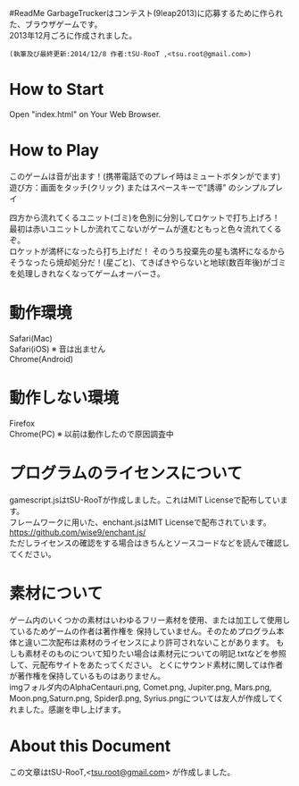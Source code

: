 #ReadMe
GarbageTruckerはコンテスト(9leap2013)に応募するために作られた、ブラウザゲームです。  
2013年12月ごろに作成されました。  
````
(執筆及び最終更新:2014/12/8 作者:tSU-RooT ,<tsu.root@gmail.com>)  
````  
# How to Start
Open "index.html" on Your Web Browser.
# How to Play  
このゲームは音が出ます！(携帯電話でのプレイ時はミュートボタンがでます)  
遊び方：画面をタッチ(クリック) またはスペースキーで"誘導" のシンプルプレイ  

四方から流れてくるユニット(ゴミ)を色別に分別してロケットで打ち上げろ！  
最初は赤いユニットしか流れてこないがゲームが進むともっと色々流れてくるぞ。  
ロケットが満杯になったら打ち上げだ！ そのうち投棄先の星も満杯になるから  
そうなったら焼却処分だ！(星ごと)、てきぱきやらないと地球(数百年後)がゴミを処理しきれなくなってゲームオーバーさ。  

# 動作環境
Safari(Mac)  
Safari(iOS) ※ 音は出ません  
Chrome(Android)  
# 動作しない環境
Firefox  
Chrome(PC) ※ 以前は動作したので原因調査中  

# プログラムのライセンスについて
gamescript.jsはtSU-RooTが作成しました。これはMIT Licenseで配布しています。  
フレームワークに用いた、enchant.jsはMIT Licenseで配布されています。
https://github.com/wise9/enchant.js/  
ただしライセンスの確認をする場合はきちんとソースコードなどを読んで確認してください。

# 素材について
ゲーム内のいくつかの素材はいわゆるフリー素材を使用、または加工して使用しているためゲームの作者は著作権を
保持していません。そのためプログラム本体と違い二次配布は素材のライセンスにより許可されないことがあります。
もしも素材そのものについて知りたい場合は素材元についての明記.txtなどを参照して、元配布サイトをあたってください。
とくにサウンド素材に関しては作者が著作権を保持しているものはありません。  
imgフォルダ内のAlphaCentauri.png, Comet.png, Jupiter.png, Mars.png, Moon.png,Saturn.png, Spiderβ.png, Syrius.pngについては友人が作成してくれました。感謝を申し上げます。
# About this Document

この文章はtSU-RooT,<<tsu.root@gmail.com>> が作成しました。
